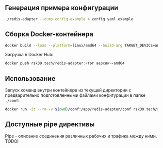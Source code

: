 ## Генерация примера конфигурации
```bash
./redis-adapter --dump-config-example > config.yaml.example
```

## Сборка Docker-контейнера
```bash
docker build --load --platform=linux/amd64 --build-arg TARGET_DEVICE=amd64 --build-arg JOBS=<потоков на сборку> -t rsk39.tech/redis-adapter:<тэг версии>-amd64 .
```
Загрузка в Docker Hub:
```bash
docker push rsk39.tech/redis-adapter:<тэг версии>-amd64
```

## Использование
Запуск команд внутри контейнера из текущей директории с предварительно подготовленными файлами конфигурации в папке `./conf`:
```bash
docker run -it --rm -v $(pwd)/conf:/app/redis-adapter/conf rsk39.tech/redis-adapter:<тэг версии>-amd64 bash
```

## Доступные pipe директивы
Pipe - описание соединения различных рабочих и трафика между ними. 
TODO!